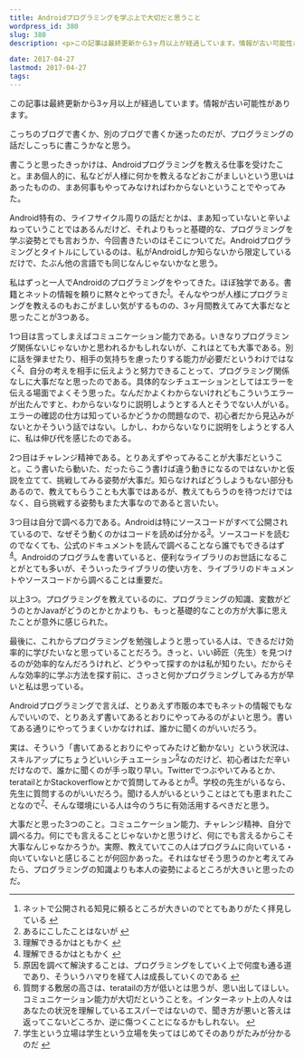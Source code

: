 ```yaml
---
title: Androidプログラミングを学ぶ上で大切だと思うこと
wordpress_id: 380
slug: 380
description: <p>この記事は最終更新から3ヶ月以上が経過しています。情報が古い可能性があります。こっちのブログで書くか、別のブログで書くか迷ったのだが、プログラミングの話だしこっちに書こうかなと思う。 書こうと思ったきっかけは、Andro [&hellip;]</p>

date: 2017-04-27
lastmod: 2017-04-27
tags: 
---
```


<div id="wppda_alert">この記事は最終更新から3ヶ月以上が経過しています。情報が古い可能性があります。</div><p>こっちのブログで書くか、別のブログで書くか迷ったのだが、プログラミングの話だしこっちに書こうかなと思う。</p>
<p>書こうと思ったきっかけは、Androidプログラミングを教える仕事を受けたこと。まあ個人的に、私などが人様に何かを教えるなどおこがましいという思いはあったものの、まあ何事もやってみなければわからないということでやってみた。</p>
<p>Android特有の、ライフサイクル周りの話だとかは、まあ知っていないと辛いよねっていうことではあるんだけど、それよりもっと基礎的な、プログラミングを学ぶ姿勢とでも言おうか、今回書きたいのはそこについてだ。Androidプログラミングとタイトルにしているのは、私がAndroidしか知らないから限定しているだけで、たぶん他の言語でも同じなんじゃないかなと思う。</p>
<p>私はずっと一人でAndroidのプログラミングをやってきた。ほぼ独学である。書籍とネットの情報を頼りに黙々とやってきた<sup id="fnref-380-1"><a href="#fn-380-1" class="jetpack-footnote">1</a></sup>。そんなやつが人様にプログラミングを教えるのもおこがましい気がするものの、3ヶ月間教えてみて大事だなと思ったことが3つある。</p>
<p>1つ目は言ってしまえばコミュニケーション能力である。いきなりプログラミング関係ないじゃないかと思われるかもしれないが、これはとても大事である。別に話を弾ませたり、相手の気持ちを慮ったりする能力が必要だというわけではなく<sup id="fnref-380-2"><a href="#fn-380-2" class="jetpack-footnote">2</a></sup>、自分の考えを相手に伝えようと努力できることって、プログラミング関係なしに大事だなと思ったのである。具体的なシチュエーションとしてはエラーを伝える場面でよくそう思った。なんだかよくわからないけれどもこういうエラーが出たんですと、わからないなりに説明しようとする人とそうでない人がいる。エラーの確認の仕方は知っているかどうかの問題なので、初心者だから見込みがないとかそういう話ではない。しかし、わからないなりに説明をしようとする人に、私は伸び代を感じたのである。</p>
<p>2つ目はチャレンジ精神である。とりあえずやってみることが大事だということ。こう書いたら動いた、だったらこう書けば違う動きになるのではないかと仮説を立てて、挑戦してみる姿勢が大事だ。知らなければどうしようもない部分もあるので、教えてもらうことも大事ではあるが、教えてもらうのを待つだけではなく、自ら挑戦する姿勢もまた大事なのであると言いたい。</p>
<p>3つ目は自分で調べる力である。Androidは特にソースコードがすべて公開されているので、なぜそう動くのかはコードを読めば分かる<sup id="fnref-380-3"><a href="#fn-380-3" class="jetpack-footnote">3</a></sup>。ソースコードを読むのでなくても、公式のドキュメントを読んで調べることなら誰でもできるはず<sup id="fnref-380-4"><a href="#fn-380-4" class="jetpack-footnote">4</a></sup>。Androidのプログラムを書いていると、便利なライブラリのお世話になることがとても多いが、そういったライブラリの使い方を、ライブラリのドキュメントやソースコードから調べることは重要だ。</p>
<p>以上3つ。プログラミングを教えているのに、プログラミングの知識、変数がどうのとかJavaがどうのとかとかよりも、もっと基礎的なことの方が大事に思えたことが意外に感じられた。</p>
<p>最後に、これからプログラミングを勉強しようと思っている人は、できるだけ効率的に学びたいなと思っていることだろう。きっと、いい師匠（先生）を見つけるのが効率的なんだろうけれど、どうやって探すのかは私が知りたい。だからそんな効率的に学ぶ方法を探す前に、さっさと何かプログラミングしてみる方が早いと私は思っている。</p>
<p>Androidプログラミングで言えば、とりあえず市販の本でもネットの情報でもなんでいいので、とりあえず書いてあるとおりにやってみるのがよいと思う。書いてある通りにやってうまくいかなければ、誰かに聞くのがいいだろう。</p>
<p>実は、そういう「書いてあるとおりにやってみたけど動かない」という状況は、スキルアップにちょうどいいシチュエーション<sup id="fnref-380-5"><a href="#fn-380-5" class="jetpack-footnote">5</a></sup>なのだけど、初心者はただ辛いだけなので、誰かに聞くのが手っ取り早い。Twitterでつぶやいてみるとか、teratailとかStackoverflowとかで質問してみるとか<sup id="fnref-380-6"><a href="#fn-380-6" class="jetpack-footnote">6</a></sup>。学校の先生がいるなら、先生に質問するのがいいだろう。聞ける人がいるということはとても恵まれたことなので<sup id="fnref-380-7"><a href="#fn-380-7" class="jetpack-footnote">7</a></sup>、そんな環境にいる人は今のうちに有効活用するべきだと思う。</p>
<p>大事だと思った3つのこと。コミュニケーション能力、チャレンジ精神、自分で調べる力。何にでも言えることじゃないかと思うけど、何にでも言えるからこそ大事なんじゃなかろうか。実際、教えていてこの人はプログラムに向いている・向いていないと感じることが何回かあった。それはなぜそう思うのかと考えてみたら、プログラミングの知識よりも本人の姿勢によるところが大きいと思ったのだ。</p>
<div class="footnotes">
<hr />
<ol>
<li id="fn-380-1">
ネットで公開される知見に頼るところが大きいのでとてもありがたく拝見している&#160;<a href="#fnref-380-1">&#8617;</a>
</li>
<li id="fn-380-2">
あるにこしたことはないが&#160;<a href="#fnref-380-2">&#8617;</a>
</li>
<li id="fn-380-3">
理解できるかはともかく&#160;<a href="#fnref-380-3">&#8617;</a>
</li>
<li id="fn-380-4">
理解できるかはともかく&#160;<a href="#fnref-380-4">&#8617;</a>
</li>
<li id="fn-380-5">
原因を調べて解決することは、プログラミングをしていく上で何度も通る道であり、そういうハマりを経て人は成長していくのである&#160;<a href="#fnref-380-5">&#8617;</a>
</li>
<li id="fn-380-6">
質問する敷居の高さは、teratailの方が低いとは思うが、思い出してほしい。コミュニケーション能力が大切だということを。インターネット上の人々はあなたの状況を理解しているエスパーではないので、聞き方が悪いと答えは返ってこないどころか、逆に傷つくことになるかもしれない。&#160;<a href="#fnref-380-6">&#8617;</a>
</li>
<li id="fn-380-7">
学生という立場は学生という立場を失ってはじめてそのありがたみが分かるのだ&#160;<a href="#fnref-380-7">&#8617;</a>
</li>
</ol>
</div>

  